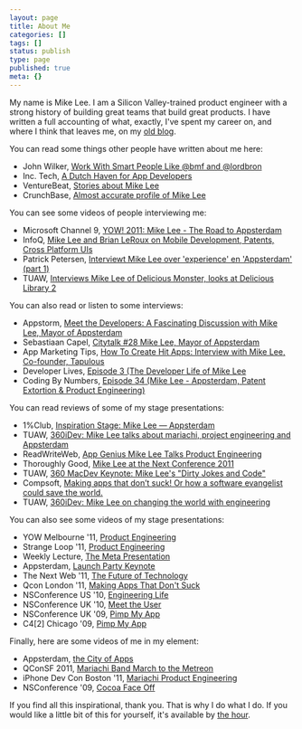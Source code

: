 ```yaml
---
layout: page
title: About Me
categories: []
tags: []
status: publish
type: page
published: true
meta: {}
---
```

My name is Mike Lee. I am a Silicon Valley-trained product engineer with a strong history of building great teams that build great products. I have written a full accounting of what, exactly, I've spent my career on, and where I think that leaves me, on my <a href="http://le.mu.rs/motherfucker/Entries/2010/7/1_Fuck_modesty.html">old blog</a>.

You can read some things other people have written about me here:
<ul>
<li>John Wilker, <a href="http://johnwilker.com/2012/02/work-with-smart-people-like-bmf-and-lordbron/">Work With Smart People Like @bmf and @lordbron</a></li>
<li>Inc. Tech, <a href="http://technology.inc.com/2011/06/27/a-dutch-haven-for-app-developers/">A Dutch Haven for App Developers</a></li>
<li>VentureBeat, <a href="http://venturebeat.com/person/mike-lee/">Stories about Mike Lee</a></li>
<li>CrunchBase, <a href="http://www.crunchbase.com/person/mike-lee">Almost accurate profile of Mike Lee</a></li>
</ul>

You can see some videos of people interviewing me:
<ul>
<li>Microsoft Channel 9, <a href="http://channel9.msdn.com/Blogs/Charles/YOW-2011-Mike-Lee-The-Road-to-Appsterdam">YOW! 2011: Mike Lee - The Road to Appsterdam</a></li>
<li>InfoQ, <a href="http://www.infoq.com/interviews/lee-leroux-mobile">Mike Lee and Brian LeRoux on Mobile Development, Patents, Cross Platform UIs</a></li>
<li>Patrick Petersen, <a href="http://www.youtube.com/watch?v=WMV-Rdcksj0">Interviewt Mike Lee over 'experience' en 'Appsterdam' (part 1)</a></li>
<li>TUAW, <a href="http://www.tuaw.com/2008/01/25/tuaw-interviews-mike-lee-of-delicious-monster-looks-at-deliciou/">Interviews Mike Lee of Delicious Monster, looks at Delicious Library 2</a></li>
</ul>

You can also read or listen to some interviews:
<ul>
<li>Appstorm, <a href="http://mac.appstorm.net/general/meet-the-developers-a-fascinating-discussion-with-mike-lee-mayor-of-appsterdam">Meet the Developers: A Fascinating Discussion with Mike Lee, Mayor of Appsterdam</a></li>
<li>Sebastiaan Capel, <a href="http://www.sebastiaancapel.nl/Stadsgesprekken/post/citytalk_28_mike_lee_mayor_of_appsterdam">Citytalk #28 Mike Lee, Mayor of Appsterdam</a></li>
<li>App Marketing Tips, <a href="http://www.appmarketingtips.com/2010/11/how-to-create-hit-apps-interview-with-mike-lee-co-founder-tapulous/">How To Create Hit Apps: Interview with Mike Lee, Co-founder, Tapulous</a></li>
<li>Developer Lives, <a href="http://itunes.apple.com/us/podcast/developer-lives/id301290768">Episode 3 (The Developer Life of Mike Lee</a></li>
<li>Coding By Numbers, <a href="http://www.codingbynumbers.com/2012/01/coding-by-numbers-episode-34-mike-lee.html">Episode 34 (Mike Lee - Appsterdam, Patent Extortion & Product Engineering)</a></li>
</ul>

You can read reviews of some of my stage presentations:
<ul>
<li>1%Club, <a href="http://onepercentblog.com/blog/2011/09/30/inspiration-stage-mike-lee-appsterdam/">Inspiration Stage: Mike Lee — Appsterdam</a></li>
<li>TUAW, <a href="http://www.tuaw.com/2011/09/13/360idev-mike-lee-talks-about-mariachi-project-engineering-and/">360iDev: Mike Lee talks about mariachi, project engineering and Appsterdam</a></li>
<li>ReadWriteWeb, <a href="http://www.readwriteweb.com/enterprise/2011/09/app-genius-mike-lee-talks-prod.php">App Genius Mike Lee Talks Product Engineering</a></li>
<li>Thoroughly Good, <a href="http://www.thoroughlygood.me/2011/05/06/9907/">Mike Lee at the Next Conference 2011</a></li>
<li>TUAW, <a href="http://www.tuaw.com/2010/12/10/360-macdev-keynote-mike-lee-dirty-jokes-and-code/">360 MacDev Keynote: Mike Lee's "Dirty Jokes and Code"</a></li>
<li>Compsoft, <a href="http://compsoftconferences.wordpress.com/2010/09/29/making-apps-that-don’t-suck-or-how-a-software-evangelist-could-save-the-world/">Making apps that don’t suck! Or how a software evangelist could save the world.</a></li>
<li>TUAW, <a href="http://www.tuaw.com/2010/04/15/360idev-mike-lee-on-changing-the-world-with-engineering/">360iDev: Mike Lee on changing the world with engineering</a></li>
</ul>

You can also see some videos of my stage presentations:
<ul>
<li>YOW Melbourne '11, <a href="http://yow.eventer.com/events/1004/talks/1052">Product Engineering</a></li>
<li>Strange Loop '11, <a href="http://www.infoq.com/presentations/Product-Engineering">Product Engineering</a></li>
<li>Weekly Lecture, <a href="http://www.youtube.com/watch?v=6Jidkf7RggU">The Meta Presentation</a></li>
<li>Appsterdam, <a href="http://www.youtube.com/watch?v=HE8jb1HlK38">Launch Party Keynote</a></li>
<li>The Next Web '11, <a href="http://www.youtube.com/watch?v=QMf819ccMsc">The Future of Technology</a></li>
<li>Qcon London '11, <a href="http://www.infoq.com/presentations/Making-Apps-That-Dont-Suck">Making Apps That Don't Suck</a></li>
<li>NSConference US '10, <a href="http://vimeo.com/17518816">Engineering Life</a></li>
<li>NSConference UK '10, <a href="http://vimeo.com/20567189">Meet the User</a></li>
<li>NSConference UK '09, <a href="http://vimeo.com/17196610">Pimp My App</a></li>
<li>C4[2] Chicago '09, <a href="http://www.viddler.com/v/2861ccc3">Pimp My App</a></li>
</ul>

Finally, here are some videos of me in my element:
<ul>
<li>Appsterdam, <a href="http://www.youtube.com/watch?v=xLzkQjO0j_k">the City of Apps</a></li>
<li>QConSF 2011, <a href="http://www.youtube.com/watch?v=GcnTU746Bhs">Mariachi Band March to the Metreon</a></li>
<li>iPhone Dev Con Boston '11, <a href="http://vimeo.com/22031658">Mariachi Product Engineering</a></li>
<li>NSConference '09, <a href="http://vimeo.com/17303771">Cocoa Face Off</a></li>
</ul>

If you find all this inspirational, thank you. That is why I do what I do. If you would like a little bit of this for yourself, it's available by <a href="http://mur.mu.rs/?page_id=337">the hour</a>.
